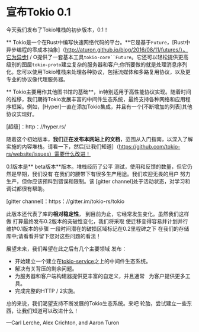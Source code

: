 # 宣布Tokio 0.1

今天我们发布了Tokio堆栈的初步版本，0.1！

** Tokio是一个在Rust中编写快速网络代码的平台。**它是基于`Future`，[Rust中异步编程的零成本抽象]（http://aturon.github.io/blog/2016/08/11/futures/）。它为异步I / O提供了一套基本工具`tokio-core``Future`。它还可以轻松提供更高级别的图层`tokio-proto`建立复杂的服务器和客户;你所要做的就是处理消息序列化。您可以使用Tokio堆栈来处理各种协议，包括流媒体和多路复用协议，以及更专业的协议像代理服务器。

** Tokio主要用作其他图书馆的基础**，in特别适用于高性能协议实现。随着时间的推移，我们期待Tokio发展丰富的中间件生态系统，最终支持各种网络和应用程序框架。例如，[Hyper]一直在添加Tokio集成，并且有一个[不断增加的列表]其他协议实现好。

[超级]：http：//hyper.rs/

随着这个初始版本，**我们正在发布本网站上的文档**，范围从入门指南，以深入了解实施的内容堆栈。请看一下，然后[让我们知道]（https://github.com/tokio-rs/website/issues）需要什么改进！

0.1版本是** beta版本**版本。堆栈经历了公平
测试，使用和反馈的数量，但它仍然是早期，我们没有
在我们的腰带下有很多生产用途。我们欢迎无畏的用户
努力生产，但你应该预料到错误和限制。该
[gitter channel]处于活动状态，对学习和调试都很有帮助。

[gitter channel]：https：//gitter.im/tokio-rs/tokio

此版本还代表了库的**相对稳定性**，
到目前为止，它经常发生变化。虽然我们这样做
打算最终发布0.2版本的突破性变化，我们将采取
使迁移变得容易并计划并行维护0.1版本的步骤
一段时间潜在的破损区域标记在0.2里程碑之下
在我们的存储库中;请看看并留下您对这些问题的看法！

展望未来，我们希望在此之后有几个主要领域
发布：

- 开始建立一个建立在[tokio-service]之上的中间件生态系统。
- 解决有关背压的剩余问题。
- 为服务器和客户端构建器提供更丰富的自定义，并且通常
  为客户提供更多工具。
- 完成完整的HTTP / 2实施。

总的来说，我们渴望支持不断发展的Tokio生态系统。来吧
轮胎，尝试建立一些东西，让我们知道可以改进什么！

—Carl Lerche, Alex Crichton, and Aaron Turon

[tokio-service]: https：//github.com/tokio-rs/tokio-service